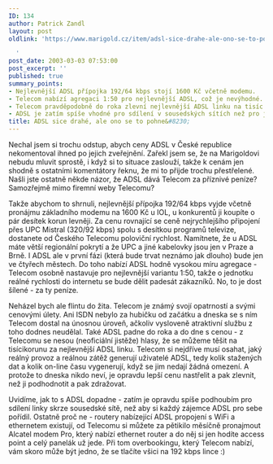 ```yaml
---
ID: 134
author: Patrick Zandl
layout: post
oldlink: 'https://www.marigold.cz/item/adsl-sice-drahe-ale-ono-se-to-pohne

  '
post_date: 2003-03-03 07:53:00
post_excerpt: ''
published: true
summary_points:
- Nejlevnější ADSL přípojka 192/64 kbps stojí 1600 Kč včetně modemu.
- Telecom nabízí agregaci 1:50 pro nejlevnější ADSL, což je nevýhodné.
- Telecom pravděpodobně do roka zlevní nejlevnější ADSL linku na tisíc korun.
- ADSL je zatím spíše vhodné pro sdílení v sousedských sítích než pro jednotlivce.
title: ADSL sice drahé, ale ono se to pohne&#8230;
---
```


<p>
Nechal jsem si trochu odstup, abych ceny ADSL v České republice nekomentoval ihned po jejich zveřejnění. Zařekl jsem se, že na Marigoldovi nebudu mluvit sprostě, i když si to situace zaslouží, takže k cenám jen shodně s ostatními komentátory řeknu, že mi to přijde trochu přestřelené. Našli jste ostatně někde názor, že ADSL dává Telecom za příznivé peníze? Samozřejmě mimo firemní weby Telecomu?</p>

<p>
Takže abychom to shrnuli, nejlevnější přípojka 192/64 kbps vyjde včetně pronájmu základního modemu na 1600 Kč u IOL, u konkurentů ji koupíte o pár desítek korun levněji. Za cenu rovnající se ceně nejrychlejšího připojení přes UPC Mistral (320/92 kbps) spolu s desítkou programů televize, dostanete od Českého Telecomu poloviční rychlost. Namítnete, že u ADSL máte větší regionální pokrytí a že UPC a jiné kabelovky jsou jen v Praze a Brně. I ADSL ale v první fázi (která bude trvat neznámo jak dlouho) bude jen ve čtyřech městech. Do toho nabízí ADSL hodně vysokou míru agregace - Telecom osobně nastavuje pro nejlevnější variantu 1:50, takže o jednotku reálné rychlosti do internetu se bude dělit padesát zákazníků. No, to je dost šílené - za ty peníze. </p>

<p>
Neházel bych ale flintu do žita. Telecom je známý svojí opatrností a svými cenovými úlety. Ani ISDN nebylo za hubičku od začátku a dneska se s ním Telecom dostal na únosnou úroveň, ačkoliv vysloveně atraktivní službu z toho dodnes neudělal. Také ADSL padne do roka a do dne s cenou - z Telecomu se nesou (neoficiální jistěže) hlasy, že se můžeme těšit na tisícikorunu za nejlevnější ADSL linku. Telecom si nejdříve musí osahat, jaký reálný provoz a reálnou zátěž generují uživatelé ADSL, tedy kolik stažených dat a kolik on-line času vygenerují, když se jim nedají žádná omezení. A protože to dneska nikdo neví, je opravdu lepší cenu nastřelit a pak zlevnit, než ji podhodnotit a pak zdražovat. </p>

<p>
Uvidíme, jak to s ADSL dopadne - zatím je opravdu spíše podhoubím pro sdílení linky skrze sousedské sítě, než aby si každý zájemce ADSL pro sebe pořídil. Ostatně proč ne - routery nabízející ADSL propojení s WiFi a ethernetem existují, od Telecomu si můžete za pětikilo měsíčně pronajmout Alcatel modem Pro, který nabízí ethernet router a do něj si jen hodíte access point a celý panelák už jede. Při tom overbookingu, který Telecom nabízí, vám skoro může být jedno, že se tlačíte všici na 192 kbps lince :)</p>